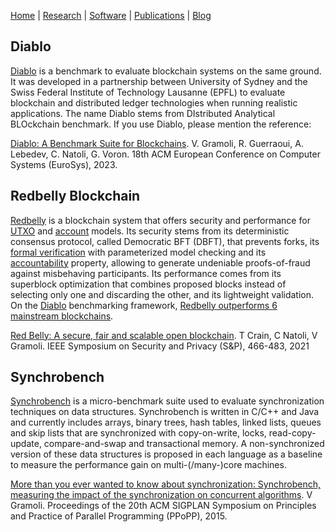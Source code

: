 [Home](../index) | [Research](../research) | [Software](../software) | [Publications](../publications) | [Blog](blog)

## Diablo

[Diablo](https://diablobench.github.io/) is a benchmark to evaluate blockchain systems on the same ground. It was developed in a partnership 
between University of Sydney and the Swiss Federal Institute of Technology Lausanne (EPFL) to evaluate blockchain and distributed ledger 
technologies when running realistic applications. The name Diablo stems from DIstributed Analytical BLOckchain benchmark. If you use Diablo, 
please mention the reference:

[Diablo: A Benchmark Suite for Blockchains](../pubs/Eurosys23-Diablo.pdf). 
V. Gramoli, R. Guerraoui, A. Lebedev, C. Natoli, G. Voron. 18th ACM European Conference on Computer Systems (EuroSys), 2023.

## Redbelly Blockchain

[Redbelly](https://redbelly.network) is a blockchain system that offers security and performance for [UTXO](https://gramoli.github.io/pubs/redbellyblockchain-oakland21.pdf) and [account](https://gramoli.github.io/pubs/IPDPS23-SmartRedbelly.pdf) models. Its security stems from its deterministic consensus protocol, called Democratic BFT (DBFT), that prevents forks, its [formal verification](https://gramoli.github.io/pubs/DISC22-holistic-verification.pdf) with parameterized model checking and its [accountability](https://eprint.iacr.org/2019/587.pdf) property, allowing to generate undeniable proofs-of-fraud against misbehaving participants. Its performance comes from its superblock optimization that combines proposed blocks instead of selecting only one and discarding the other, and its lightweight validation. On the [Diablo](https://gramoli.github.io/pubs/Eurosys23-Diablo.pdf) benchmarking framework, [Redbelly outperforms 6 mainstream blockchains](https://gramoli.github.io/pubs/IPDPS23-SmartRedbelly.pdf).

[Red Belly: A secure, fair and scalable open blockchain](https://gramoli.github.io/pubs/redbellyblockchain-oakland21.pdf). T Crain, C Natoli, V Gramoli. IEEE Symposium on Security and Privacy (S&P), 466-483, 2021

## Synchrobench

[Synchrobench](https://github.com/gramoli/synchrobench) is a micro-benchmark suite used to evaluate synchronization techniques 
on data structures. Synchrobench is written in C/C++ and Java and currently includes arrays, binary trees, hash tables, linked lists, 
queues and skip lists that are synchronized with copy-on-write, locks, read-copy-update, compare-and-swap and transactional memory. 
A non-synchronized version of these data structures is proposed in each language as a baseline to measure the performance gain on 
multi-(/many-)core machines.

[More than you ever wanted to know about synchronization: Synchrobench, measuring the impact of the synchronization on concurrent 
algorithms](https://gramoli.github.io/pubs/gramoli-synchrobench.pdf). 
V Gramoli. Proceedings of the 20th ACM SIGPLAN Symposium on Principles and Practice of Parallel Programming (PPoPP), 2015.

